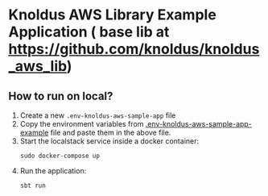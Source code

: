 # Knoldus AWS Library Example Application ( base lib at https://github.com/knoldus/knoldus_aws_lib)

## How to run on local?
1. Create a new `.env-knoldus-aws-sample-app` file
2. Copy the environment variables from [.env-knoldus-aws-sample-app-example](.env-knoldus-aws-sample-app-example) file and paste them in the above file.
3. Start the localstack service inside a docker container: 
    ```
    sudo docker-compose up
    ```
4. Run the application:
    ```
    sbt run
    ``` 
